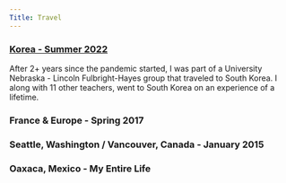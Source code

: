 ```yaml
---
Title: Travel 
---
```

### [Korea - Summer 2022](https://korea.lifeofpablo.com)
After 2+ years since the pandemic started, I was part of a University Nebraska - Lincoln Fulbright-Hayes group that traveled to South Korea. I along with 11 other teachers, went to South Korea on an experience of a lifetime.

### France & Europe - Spring 2017

### Seattle, Washington / Vancouver, Canada  - January 2015

### Oaxaca, Mexico - My Entire Life
